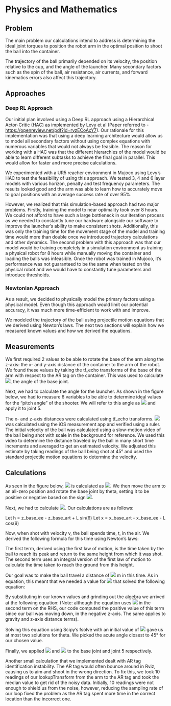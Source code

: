 # Physics and Mathematics

## Problem

The main problem our calculations intend to address is determining the ideal joint torques to position the robot arm in the optimal position to shoot the ball into the container. 

The trajectory of the ball primarily depended on its velocity, the position relative to the cup, and the angle of the launcher. Many secondary factors such as the spin of the ball, air resistance, air currents, and forward kinematics errors also affect this trajectory.  

## Approaches

### Deep RL Approach

Our initial plan involved using a Deep RL approach using a Hierarchical Actor-Critic (HAC) as implemented by Levy et al (Paper referred to - https://openreview.net/pdf?id=ryzECoAcY7).  Our rationale for this implementation was that using a deep learning architecture would allow us to model all secondary factors without using complex equations with numerous variables that would not always be feasible. The reason for working with a HAC was that the different hierarchies of the model would be able to learn different subtasks to achieve the final goal in parallel. This would allow for faster and more precise calculations. 

We experimented with a UR5 reacher environment in Mujoco using Levy’s HAC to test the feasibility of using this approach. We tested 3, 4 and 6 layer models with various horizon, penalty and test frequency parameters. The results looked good and the arm was able to learn how to accurately move to goal positions with an average success rate of over 95%. 

However, we realized that this simulation-based approach had two major problems. Firstly, training the model to near optimality took over 8 hours. We could not afford to have such a large bottleneck in our iteration process as we needed to constantly tune our hardware alongside our software to improve the launcher’s ability to make consistent shots. Additionally, this was only the training time for the movement stage of the model and training time would more than double once we introduced trajectory calculations and other dynamics. The second problem with this approach was that our model would be training completely in a simulation environment as training a physical robot for 8 hours while manually moving the container and loading the balls was infeasible. Once the robot was trained in Mujoco, it’s performance was not guaranteed to be the same when tested on the physical robot and we would have to constantly tune parameters and introduce thresholds.

### Newtonian Approach

As a result, we decided to physically model the primary factors using a physical model. Even though this approach would limit our potential accuracy, it was much more time-efficient to work with and improve.  

We modeled the trajectory of the ball using projectile motion equations that we derived using Newton’s laws. The next two sections will explain how we measured known values and how we derived the equations.

## Measurements

We first required 2 values to be able to rotate the base of the arm along the z-axis: the x- and y-axis distance of the container to the arm of the robot. We found these values by taking the tf_echo transforms of the base of the arm with respect to the AR tag on the container. This was used to calculate <img src="https://render.githubusercontent.com/render/math?math=$\theta_{1}$">, the angle of the base joint. 

Next, we had to calculate the angle for the launcher. As shown in the figure below, we had to measure 6 variables to be able to determine ideal values for the “pitch angle” of the shooter. We will refer to this angle as <img src="https://render.githubusercontent.com/render/math?math=$\theta_{2}$"> and apply it to joint 5. 

The x- and z-axis distances were calculated using tf_echo transforms. <img src="https://render.githubusercontent.com/render/math?math=$L$"> was calculated using the iOS measurement app and verified using a ruler. The initial velocity of the ball was calculated using a slow-motion video of the ball being shot with scale in the background for reference. We used this video to determine the distance traveled by the ball in many short time increments and averaged to get an estimated velocity. We adjusted this estimate by taking readings of the ball being shot at 45° and used the standard projectile motion equations to determine the velocity.

## Calculations

As seen in the figure below, <img src="https://render.githubusercontent.com/render/math?math=$\theta$"> is calculated as <img src="https://render.githubusercontent.com/render/math?math=$arctan(\frac{d_y}{d_x})$">. We then move the arm to an all-zero position and rotate the base joint by theta, setting it to be positive or negative based on the sign <img src="https://render.githubusercontent.com/render/math?math=$d_x$">. 

Next, we had to calculate <img src="https://render.githubusercontent.com/render/math?math=$\theta_{2}$">. Our calculations are as follows: 

Let h = z_base_ee - z_base_art + L sin(θ)
Let x = x_base_art - x_base_ee - L cos(θ)

Now, when shot with velocity v, the ball spends time, t, in the air. We derived the following formula for this time using Newton’s laws: 

The first term, derived using the first law of motion, is the time taken by the ball to reach its peak and return to the same height from which it was shot. The second term uses an integral version of the first law of motion to calculate the time taken to reach the ground from this height. 

Our goal was to make the ball travel a distance of <img src="https://render.githubusercontent.com/render/math?math=$x$"> m in this time. As in equation, this meant that we needed a value for <img src="https://render.githubusercontent.com/render/math?math=$\theta$"> that solved the following equation: 

By substituting in our known values and grinding out the algebra we arrived at the following equation: (Note: although the equation uses <img src="https://render.githubusercontent.com/render/math?math=$-v sin(\theta)$"> in the second term on the RHS, our code computed the positive value of this term since our ball was moving down, in the negative z-axis. The same applies to gravity and z-axis distance terms).

Solving this equation using Scipy’s fsolve with an initial value of <img src="https://render.githubusercontent.com/render/math?math=$\frac{\pi}{4}$"> gave us at most two solutions for theta. We picked the acute angle closest to 45° for our chosen value. 

Finally, we applied <img src="https://render.githubusercontent.com/render/math?math=$\theta_{1}$"> and <img src="https://render.githubusercontent.com/render/math?math=$\theta_{2}$"> to the base joint and joint 5 respectively.

Another small calculation that we implemented dealt with AR tag identification instability. The AR tag would often bounce around in Rviz, causing us to aim and shoot in the wrong direction. To fix this, we took 10 readings of our lookupTransform from the arm to the AR tag and took the median value to get rid of the noisy data. Initially, 10 readings were not enough to shield us from the noise, however, reducing the sampling rate of our loop fixed the problem as the AR tag spent more time in the correct location than the incorrect one. 

